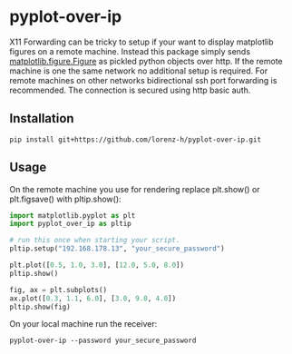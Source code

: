 # pyplot-over-ip
X11 Forwarding can be tricky to setup if your want to display matplotlib figures on a remote machine. Instead this package simply sends [matplotlib.figure.Figure](https://matplotlib.org/stable/api/_as_gen/matplotlib.figure.Figure.html) as pickled python objects over http. If the remote machine is one the same network no additional setup is required. For remote machines on other networks bidirectional ssh port forwarding is recommended. The connection is secured using http basic auth.

## Installation

```shell
pip install git+https://github.com/lorenz-h/pyplot-over-ip.git
```

## Usage
On the remote machine you use for rendering replace plt.show() or plt.figsave() with pltip.show():
```python
import matplotlib.pyplot as plt
import pyplot_over_ip as pltip

# run this once when starting your script.
pltip.setup("192.168.178.13", "your_secure_password")

plt.plot([0.5, 1.0, 3.0], [12.0, 5.0, 8.0])
pltip.show()

fig, ax = plt.subplots()
ax.plot([0.3, 1.1, 6.0], [3.0, 9.0, 4.0])
pltip.show(fig)

```
On your local machine run the receiver:

```shell
pyplot-over-ip --password your_secure_password
```
